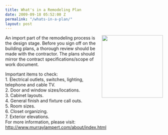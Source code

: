 ```yaml
---
title: What's in a Remodeling Plan
date: 2009-09-18 05:52:00 Z
permalink: "/whats-in-a-plan/"
layout: post
---
```


<a href="http://3.bp.blogspot.com/_7AGTcxqqYm8/SrOXyqhbufI/AAAAAAAAADQ/MY-XB3bTEaE/s1600-h/blueprints.jpg"><img id="BLOGGER_PHOTO_ID_5382812876301646322" style="margin: 0px 0px 10px 10px; width: 195px; float: right; height: 200px; cursor: hand;" src="http://3.bp.blogspot.com/_7AGTcxqqYm8/SrOXyqhbufI/AAAAAAAAADQ/MY-XB3bTEaE/s200/blueprints.jpg" border="0" alt="" /></a>An import part of the remodeling process is the design stage. Before you sign off on the building plans, a <span id="SPELLING_ERROR_0" class="blsp-spelling-corrected">thorough</span> review should be made with the contractor. The plans should mirror the contract specifications/scope of work document.
<div>Important items to check:</div>
<div>1. Electrical outlets, switches, lighting, telephone and cable TV.</div>
<div>2. Door and window sizes/locations.</div>
<div>3. Cabinet layouts.</div>
<div>4. General finish and fixture call outs.</div>
<div>5. Room sizes.</div>
<div>6. Closet organizing.</div>
<div>7. Exterior elevations.</div>
<div>For more information, please visit:</div>
<div><a href="http://www.murraylampert.com/about/index.html">http://www.murraylampert.com/about/index.html</a></div>
